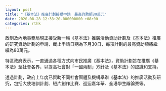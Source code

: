 ```yaml
---
layout: post
title: "《基本法》推廣計劃接受申請　最高資助額80萬元"
date: 2020-08-28 12:38:20.000000000 +08:00
categories: rthk
---
```


政制及內地事務局現正接受新一輪《基本法》推廣活動資助計劃及《基本法》推廣的研究資助計劃的申請，截止申請日期為下月30日，每項計劃的最高資助額將繼續為80萬元。
 
特區政府表示，一直通過各種方式向市民推廣《基本法》，資助計劃旨在推廣《基本法》至社會各界，以提高社會對「一國兩制」方針及《基本法》的認識和支持。

透過計劃，政府上年度已資助不同社會團體及機構舉辦《基本法》的推廣活動及研究，包括大使培訓計劃、短片創作比賽、巡迴嘉年華、全港學生辯論賽等。

